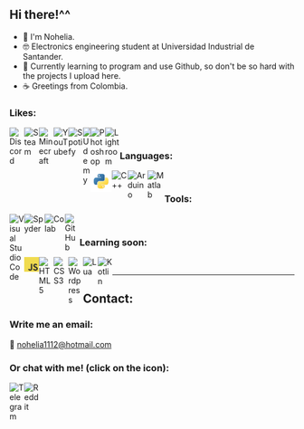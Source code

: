 ## Hi there!^^

- 👋 I'm Nohelia.
- 🤓 Electronics engineering student at Universidad Industrial de Santander.
- 🌱 Currently learning to program and use Github, so don't be so hard with the projects I upload here.
- ☕ Greetings from Colombia.

### Likes:

<img align="left" alt="Discord" width="26px" src="https://cdn.jsdelivr.net/gh/walkxcode/dashboard-icons/png/discord.png" />
<img align="left" alt="Steam" width="26px" src="https://cdn.jsdelivr.net/gh/walkxcode/dashboard-icons/png/steam.png" />
<img align="left" alt="Minecraft" width="26px" src="https://cdn.jsdelivr.net/gh/walkxcode/dashboard-icons/png/minecraft.png" />
<img align="left" alt="YouTube" width="26px" src="https://cdn.jsdelivr.net/gh/walkxcode/dashboard-icons/png/youtube.png" />
<img align="left" alt="Spotify" width="26px" src="https://cdn.jsdelivr.net/gh/walkxcode/dashboard-icons/png/spotify.png" />
<img align="left" alt="Udemy" width="13px" src="https://cdn.jsdelivr.net/gh/walkxcode/dashboard-icons/png/udemy.png" />
<img align="left" alt="Photoshop" width="26px" src="https://camo.githubusercontent.com/faa8dd3f847f21af47145d5fa670c0d7487955437abc31d39ad370c330c5d97a/68747470733a2f2f7777772e61646f62652e636f6d2f636f6e74656e742f64616d2f63632f75732f656e2f70726f64756374732f63636f766572766965772f70735f63635f6170705f5247422e737667" />
<img align="left" alt="Lightroom" width="26px" src="https://static-00.iconduck.com/assets.00/adobe-lightroom-icon-512x512-r5i43yti.png" />

<br />


### Languages:

<img align="left" alt="Python" width="38px" src="https://raw.githubusercontent.com/github/explore/80688e429a7d4ef2fca1e82350fe8e3517d3494d/topics/python/python.png" />
<img align="left" alt="C++" width="28px" src="https://raw.githubusercontent.com/isocpp/logos/master/cpp_logo.png" />
<img align="left" alt="Arduino" width="35px" src="https://user-images.githubusercontent.com/40770499/86150136-a4108c80-bb05-11ea-9414-16870738ddf5.png" />
<img align="left" alt="Matlab" width="30px" src="https://avatars.githubusercontent.com/u/8590076?s=200&v=4" />

<br />

### Tools:

<img align="left" alt="Visual Studio Code" width="26px" src="https://cdn.jsdelivr.net/gh/devicons/devicon/icons/vscode/vscode-original.svg" />
<img align="left" alt="Spyder" width="36px" src="https://d4.alternativeto.net/5l3N-qnWS47TQ1LDn_zhQ9gqkA3YY4qx-vee4nvHd6E/rs:fill:280:280:0/g:ce:0:0/YWJzOi8vZGlzdC9pY29ucy9zcHlkZXJfMjA5MDYwLnBuZw.png" />
<img align="left" alt="Colab" width="36px" src="https://p9-juejin.byteimg.com/tos-cn-i-k3u1fbpfcp/cf9196b459f84b36a816ebc0c3502bd8~tplv-k3u1fbpfcp-no-mark:373:373:373:210.awebp?" />
<img align="left" alt="GitHub" width="26px" src="https://user-images.githubusercontent.com/3369400/139447912-e0f43f33-6d9f-45f8-be46-2df5bbc91289.png" />

<br />

### Learning soon:
<img align="left" alt="JavaScript" width="26px" src="https://raw.githubusercontent.com/github/explore/80688e429a7d4ef2fca1e82350fe8e3517d3494d/topics/javascript/javascript.png" />
<img align="left" alt="HTML5" width="26px" src="https://cdn.jsdelivr.net/gh/devicons/devicon/icons/html5/html5-original.svg" />
<img align="left" alt="CSS3" width="26px" src="https://cdn.jsdelivr.net/gh/devicons/devicon/icons/css3/css3-original.svg" />
<img align="left" alt="Wordpress" width="26px" src="https://cdn.jsdelivr.net/gh/walkxcode/dashboard-icons/png/wordpress.png" />
<img align="left" alt="Lua" width="26px" src="https://cdn.jsdelivr.net/gh/walkxcode/dashboard-icons/png/lua.png" />
<img align="left" alt="Kotlin" width="26px" src="https://cdn.jsdelivr.net/gh/walkxcode/dashboard-icons/png/kotlin.png" />

<br />

---

## Contact:

### Write me an email:

📧 nohelia1112@hotmail.com

### Or chat with me! (click on the icon):

[<img align="left" alt="Telegram" width="26px" src="https://cdn.jsdelivr.net/gh/walkxcode/dashboard-icons/png/telegram.png" />](https://t.me/nohelia1112)
[<img align="left" alt="Reddit" width="26px" src="https://camo.githubusercontent.com/fcf3c704b0fe8ceecc19263b993fbad57dfe1e1964b4c6f7b43e2805d25855fb/68747470733a2f2f63646e2e6a7364656c6976722e6e65742f67682f77616c6b78636f64652f64617368626f6172642d69636f6e732f706e672f7265646469742e706e67" />](https://www.reddit.com/user/nohelia1112/)

<br />
